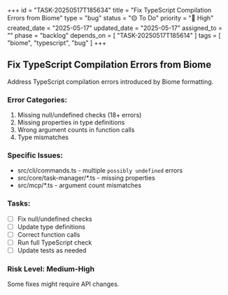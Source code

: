 +++
id = "TASK-20250517T185634"
title = "Fix TypeScript Compilation Errors from Biome"
type = "bug"
status = "🟡 To Do"
priority = "🔼 High"
created_date = "2025-05-17"
updated_date = "2025-05-17"
assigned_to = ""
phase = "backlog"
depends_on = [ "TASK-20250517T185614" ]
tags = [ "biome", "typescript", "bug" ]
+++

## Fix TypeScript Compilation Errors from Biome

Address TypeScript compilation errors introduced by Biome formatting.

### Error Categories:
1. Missing null/undefined checks (18+ errors)
2. Missing properties in type definitions
3. Wrong argument counts in function calls
4. Type mismatches

### Specific Issues:
- src/cli/commands.ts - multiple `possibly undefined` errors
- src/core/task-manager/*.ts - missing properties
- src/mcp/*.ts - argument count mismatches

### Tasks:
- [ ] Fix null/undefined checks
- [ ] Update type definitions
- [ ] Correct function calls
- [ ] Run full TypeScript check
- [ ] Update tests as needed

### Risk Level: Medium-High
Some fixes might require API changes.
